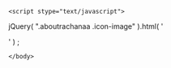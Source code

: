 	<script stype="text/javascript">
jQuery( ".aboutrachanaa .icon-image" ).html( '<div class="icon-title"><i class="icon-general"></i></div>' ) ;
</script>
<script stype="text/javascript">
  jQuery(document).ready(function()
  {
    jQuery("#Flat-Sizes-list").click(function(){
        //alert("The paragraph was clicked.");
        jQuery('html, body').animate(
          {
               scrollTop: jQuery("#Flat-Sizes").offset().top
          }, 2000);
    });
  });

  jQuery(document).ready(function()
  {
    jQuery("#Building-Amenities-list").click(function(){
        //alert("The paragraph was clicked.");
        jQuery('html, body').animate(
          {
               scrollTop: jQuery("#Building-Amenities").offset().top
          }, 2000);
    });
  });

 jQuery(document).ready(function()
  {
    jQuery("#Floor-Plans-list").click(function(){
        //alert("The paragraph was clicked.");
        jQuery('html, body').animate(
          {
               scrollTop: jQuery("#Floor-Plans").offset().top
          }, 2000);
    });
  });

 jQuery(document).ready(function()
  {
    jQuery("#Amenities-list").click(function(){
        //alert("The paragraph was clicked.");
        jQuery('html, body').animate(
          {
               scrollTop: jQuery("#Amenities").offset().top
          }, 2000);
    });
  });

 jQuery(document).ready(function()
  {
    jQuery("#Vicinity-list").click(function(){
        //alert("The paragraph was clicked.");
        jQuery('html, body').animate(
          {
               scrollTop: jQuery("#Vicinity").offset().top
          }, 2000);
    });
  });

 jQuery(document).ready(function()
  {
    jQuery("#Location-list").click(function(){
        //alert("The paragraph was clicked.");
        jQuery('html, body').animate(
          {
               scrollTop: jQuery("#Location").offset().top
          }, 2000);
    });
  });
</script>

<script stype="text/javascript">
		jQuery(document).ready(function(){
		jQuery(".footer-logo.footer-logo-white a img").attr('src','<?php bloginfo('url');?>/wp-content/uploads/2017/02/rachana-web-logo-2-copy-2.png');	


		});
</script>
<script type="text/javascript">
jQuery(document).ready(function(){
//alert("ok");
  jQuery('.slider1').bxSlider({
auto: true,
    slideWidth: 200,
    minSlides: 1,
    maxSlides: 5,
    slideMargin: 30
  });
});
</script>
	</body>

